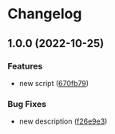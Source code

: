 # Changelog

## 1.0.0 (2022-10-25)


### Features

* new script ([670fb79](https://github.com/Taump/test-action/commit/670fb79daecc8eeb3ca16e6507530da85ce13320))


### Bug Fixes

* new description ([f26e9e3](https://github.com/Taump/test-action/commit/f26e9e30f969efec7ff37e5d83591c048f1b71cc))
